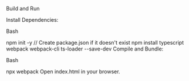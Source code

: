 Build and Run

Install Dependencies:

Bash

npm init -y  // Create package.json if it doesn't exist
npm install typescript webpack webpack-cli ts-loader --save-dev
Compile and Bundle:

Bash

npx webpack
Open index.html in your browser.

